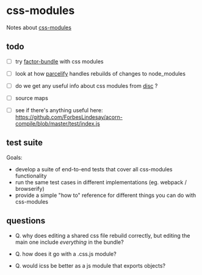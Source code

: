# [](#css-modules)css-modules

Notes about [css-modules](https://github.com/css-modules)

## [](#todo)todo

-   [ ] try [factor-bundle](https://github.com/substack/factor-bundle) with css modules

-   [ ] look at how [parcelify](https://github.com/rotundasoftware/parcelify) handles rebuilds of changes to node_modules

-   [ ] do we get any useful info about css modules from [disc](http://hughsk.io/disc/) ?

-   [ ] source maps

-   [ ] see if there's anything useful here: <https://github.com/ForbesLindesay/acorn-compile/blob/master/test/index.js>

## [](#test-suite)test suite

Goals:

-   develop a suite of end-to-end tests that cover all css-modules functionality
-   run the same test cases in different implementations (eg. webpack / browserify)
-   provide a simple "how to" reference for different things you can do with css-modules

## [](#questions)questions

-   Q. why does editing a shared css file rebuild correctly, but editing the main one include _everything_ in the bundle?

-   Q. how does it go with a .css.js module?

-   Q. would icss be better as a js module that exports objects?
